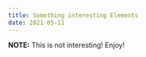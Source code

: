 ```yaml
---
title: Something interesting Elements
date: 2021-05-11
---
```


**NOTE:** This is not interesting! Enjoy!
